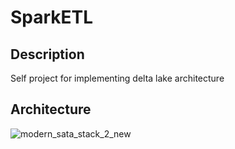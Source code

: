 # SparkETL

## Description
Self project for implementing delta lake architecture


## Architecture
![modern_sata_stack_2_new](https://user-images.githubusercontent.com/26897306/185607570-a4908b05-99c5-4dd5-9bb5-5990932d83d1.jpg)

